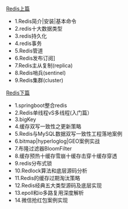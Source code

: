 

[Redis上篇](https://github.com/Li-ShiLin/Programming-Learning-Note-Code/blob/master/Redis/redis-basic/README.md)

- 1.Redis简介|安装|基本命令
- 2.redis十大数据类型
- 3.redis持久化
- 4.redis事务
- 5.Redis管道
- 6.Redis发布订阅]
- 7.Redis主从复制(replica)
- 8.Redis哨兵(sentinel)
- 9.Redis集群(cluster)

[Redis下篇](https://github.com/Li-ShiLin/Programming-Learning-Note-Code/blob/master/Redis/redis-senior/README.md)

- 1.springboot整合redis
- 2.Redis单线程vS多线程(入门篇）
- 3.bigKey
- 4.缓存双写一致性之更新策略
- 5.Redis与MySQL数据双写一致性工程落地案例
- 6.bitmap|hyperloglog|GEO案例实战
- 7.布隆过滤器BloomFilter
- 8.缓存预热十缓存雪崩十缓存击穿十缓存穿透
- 9.redis分布式锁
- 10.Redlock算法和底层源码分析
- 11.Redis的缓存过期淘汰策略
- 12.Redis经典五大类型源码及底层实现
- 13.epoll和io多路复用深度解析
- 14.微信抢红包案例实现




